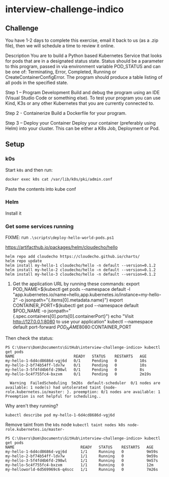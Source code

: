 # interview-challenge-indico


## Challenge
You have 1-2 days to complete this exercise, email it back to us (as a .zip file), then we will schedule a time to review it online.

Description
You are to build a Python based Kubernetes Service that looks for pods that are in a designated status state. Status should be a parameter to this program, passed in via environment variable POD_STATUS and can be one of: Terminating, Error, Completed, Running or CreateContainerConfigError. The program should produce a table listing of all pods in the specified state.

Step 1 – Program Development
Build and debug the program using an IDE (Visual Studio Code or something else).   To test your program you can use Kind, K3s or any other Kubernetes that you are currently connected to.

Step 2 - Containerize
Build a Dockerfile for your program.

Step 3 – Deploy your Container
Deploy your container (preferably using Helm) into your cluster.    This can be either a K8s Job, Deployment or Pod.

## Setup
### k0s
Start `k0s` and then run:
```sh
docker exec k0s cat /var/lib/k0s/pki/admin.conf
```
Paste the contents into kube conf

### Helm
Install it


### Get some services running

FIXME: run `.\scripts\deploy-hello-world-pods.ps1`

https://artifacthub.io/packages/helm/cloudecho/hello
```
helm repo add cloudecho https://cloudecho.github.io/charts/
helm repo update
helm install my-hello-1 cloudecho/hello -n default --version=0.1.2
helm install my-hello-2 cloudecho/hello -n default --version=0.1.2
helm install my-hello-3 cloudecho/hello -n default --version=0.1.2
```

1. Get the application URL by running these commands:
  export POD_NAME=$(kubectl get pods --namespace default -l "app.kubernetes.io/name=hello,app.kubernetes.io/instance=my-hello-2" -o jsonpath="{.items[0].metadata.name}")
  export CONTAINER_PORT=$(kubectl get pod --namespace default $POD_NAME -o jsonpath="{.spec.containers[0].ports[0].containerPort}")
  echo "Visit http://127.0.0.1:8080 to use your application"
  kubectl --namespace default port-forward $POD_NAME 8080:$CONTAINER_PORT

Then check the status:

```
PS C:\Users\Dom\Documents\GitHub\interview-challenge-indico> kubectl get pods
NAME                          READY   STATUS    RESTARTS   AGE
my-hello-1-6d4cd8686d-vgj6d   0/1     Pending   0          10s
my-hello-2-bf74b54ff-ldv7w    0/1     Pending   0          10s
my-hello-3-5f4fd4b6fd-298wl   0/1     Pending   0          8s
my-hello-5c4f755fc4-bxzxm     0/1     Pending   0          2m19s
```

```
  Warning  FailedScheduling  5m26s  default-scheduler  0/1 nodes are available: 1 node(s) had untolerated taint {node-role.kubernetes.io/master: }. preemption: 0/1 nodes are available: 1 Preemption is not helpful for scheduling..
```

Why aren't they running?
```
kubectl describe pod my-hello-1-6d4cd8686d-vgj6d
```
Remove taint from the `k0s` node
`kubectl taint nodes k0s node-role.kubernetes.io/master-`

```
PS C:\Users\Dom\Documents\GitHub\interview-challenge-indico> kubectl get pods
NAME                             READY   STATUS    RESTARTS   AGE
my-hello-1-6d4cd8686d-vgj6d      1/1     Running   0          9m59s
my-hello-2-bf74b54ff-ldv7w       1/1     Running   0          9m59s
my-hello-3-5f4fd4b6fd-298wl      1/1     Running   0          9m57s
my-hello-5c4f755fc4-bxzxm        1/1     Running   0          12m
my-helloworld-6d569969c6-q4scc   1/1     Running   0          7m26s
```